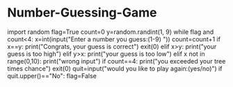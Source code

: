 # Number-Guessing-Game

import random
flag=True
count=0
y=random.randint(1, 9)
while flag and count<4:
 x=int(input("Enter a number you guess:(1-9) ")) count=count+1 if x==y: print("Congrats, your guess is correct") exit(0) elif x>y: print("your guess is too high") elif y>x: print("your guess is too low") elif x not in range(0,10): print("wrong input") if count==4: print("you exceeded your tree times chance") exit(0) quit=input("would you like to play again:(yes/no)")
 if quit.upper()=="No": flag=False
